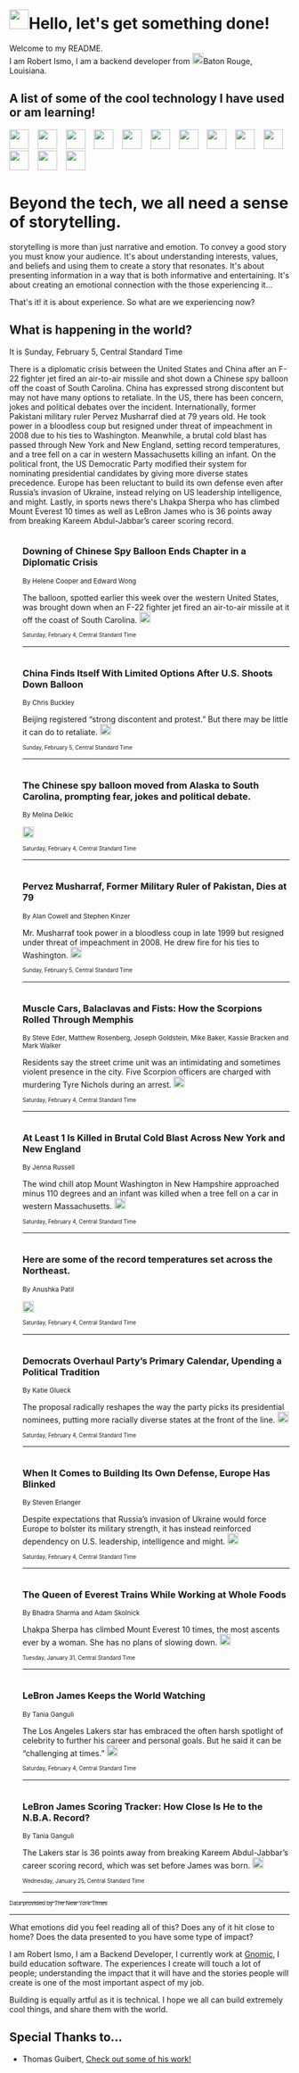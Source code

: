 <h1><img src="https://emojis.slackmojis.com/emojis/images/1643514375/3493/hot-coffee.gif?1643514375" width="35"/>Hello, let's get something done!</h1>

<p>Welcome to my README.<br/>
I am Robert Ismo, I am a backend developer from <img src="https://emojis.slackmojis.com/emojis/images/1638395689/50435/moulin_rouge.png?1638395689" width="20"/>Baton Rouge, Louisiana.</p>
<h2>A list of some of the cool technology I have used or am learning!</h2>
<p>
<img src="https://emojis.slackmojis.com/emojis/images/1643516091/21142/meow_bongotap.gif?1643516091" width="35" alt="">
<img src="https://img.shields.io/badge/Favorite%20Frontend%20Framework-SvelteKit-f83903" alt="">
<img src="https://img.shields.io/badge/Second%20Favorite-Vue-40b581" alt="">
<img src="https://img.shields.io/badge/Most%20Used%20Runtime-Nodejs-78b061" alt="">
<img src="https://emojis.slackmojis.com/emojis/images/1643517416/34482/fire.gif?1643517416" width="35" alt="">
<img src="https://img.shields.io/badge/Javascript%20But%20Better-Typescript-0078ca" alt="">
<img src="https://img.shields.io/badge/Favorite%20Language-Elixir-3e244d" alt="">
<img src="https://img.shields.io/badge/Containerize%20Everything-Docker-6ac9ef" alt="">
<img src="https://emojis.slackmojis.com/emojis/images/1643514596/5999/meow_party.gif?1643514596" width="35" alt="">
<img src="https://img.shields.io/badge/API%20Love%20Language-Graphql-de32a5" alt="">
<img src="https://img.shields.io/badge/Our%20Favorite%20Version%20Controller-Git-e94f33" alt="">
<img src="https://img.shields.io/badge/Favorite%20Database-Redis-d42d1d" alt="">
<img src="https://emojis.slackmojis.com/emojis/images/1643514559/5584/deployparrot.gif?1643514559" width="35" alt="">
<img src="https://img.shields.io/badge/Container%20Interstate-RabbitMQ-f66200" alt="">
<img src="https://img.shields.io/badge/Gotta%20Learn-Kubernetes-316adf" alt="">
<img src="https://img.shields.io/badge/Really%20Mature%20Now-WASM-654fef" alt="">
<img src="https://emojis.slackmojis.com/emojis/images/1666642497/61942/dance_vibe.gif?1666642497" width="35" alt="">
<img src="https://img.shields.io/badge/For%20My%20M1-ARM64-657d96" alt="">
<img src="https://img.shields.io/badge/Loving%20This%20So%20Much-TailwindCSS-17bcb5" alt="">
<img src="https://img.shields.io/badge/Cool%20Build%20Tool-Vite-f9cb24" alt="">
<img src="https://emojis.slackmojis.com/emojis/images/1669231376/62819/working-on-it.gif?1669231376" width="35" alt="">
<img src="https://img.shields.io/badge/Fun%20and%20Easy%20Database-MongoDB-5f8c49" alt="">
<img src="https://img.shields.io/badge/JS%20Life%20Support-NPM-c73737" alt="">
<img src="https://img.shields.io/badge/I%20Liked%20It-DynamoDB-0073b9" alt="">
<img src="https://emojis.slackmojis.com/emojis/images/1643514045/46/question.gif?1643514045" width="35" alt="">
<img src="https://img.shields.io/badge/cool-React-60d6f9" alt="">
<img src="https://img.shields.io/badge/Future%20Big%20Project-Lambda-f37e00" alt="">
<img src="https://img.shields.io/badge/NPM%20But%20Better-PNPM-f1aa07" alt="">
<img src="https://emojis.slackmojis.com/emojis/images/1643514943/9662/fbwow.gif?1643514943" width="35" alt="">
<img src="https://img.shields.io/badge/First%20Language-C-662079" alt="">
<img src="https://img.shields.io/badge/Where%20I%20Deploy%20Frontend-Vercel-000000" alt="">
<img src="https://img.shields.io/badge/Who%20Does%20not%20Want%20an%20App-Swift-f9492a" alt="">
<img src="https://emojis.slackmojis.com/emojis/images/1643514058/151/javascript.png?1643514058" width="35" alt="">
<img src="https://img.shields.io/badge/cool-Python-fbd542" alt="">
<img src="https://img.shields.io/badge/Favorite%20Something-Stripe-656cdc" alt="">
<img src="https://img.shields.io/badge/Of%20Course-HTML5-ed6327" alt="">
<img src="https://emojis.slackmojis.com/emojis/images/1660415405/60731/bomb.gif?1660415405" width="35" alt="">
<img src="https://img.shields.io/badge/hate-CSS-2964ec" alt="">
<img src="https://img.shields.io/badge/Learning-CircleCI-141215" alt="">
<img src="https://img.shields.io/badge/Learning-Rust-fbbb3b" alt="">
<img src="https://emojis.slackmojis.com/emojis/images/1660415397/60712/writing-hand.gif?1660415397" width="35" alt="">
<img src="https://img.shields.io/badge/Dev%20Browser%20of%20Choice-Firefox-cc4e26" alt="">
<img src="https://img.shields.io/badge/Recoverying%20From%20Windows-UNIX-1781e3" alt="">
<img src="https://img.shields.io/badge/LOVE-LogSeq-90c1c2" alt="">
<img src="https://emojis.slackmojis.com/emojis/images/1643514066/223/kirby.gif?1643514066" width="35" alt="">
<img src="https://img.shields.io/badge/Daily%20Driver-MacOS-e6e6e8" alt="">
<img src="https://img.shields.io/badge/Git%20Server-Github-000000" alt="">
<img src="https://img.shields.io/badge/enjoyable-EC2-f17428" alt="">
<img src="https://emojis.slackmojis.com/emojis/images/1643514239/2069/excited.gif?1643514239" width="35" alt="">
</p>
<h1>Beyond the tech, we all need a sense of storytelling.</h1>
<p>storytelling is more than just narrative and emotion. To convey a good story you must know your audience. It's about understanding interests, values, and beliefs and using them to create a story that resonates. It's about presenting information in a way that is both informative and entertaining. It's about creating an emotional connection with the those experiencing it...</p>
<p>That's it! it is about experience. So what are we experiencing now?</p>
<h2>What is happening in the world?</h2>
<p>It is Sunday, February 5, Central Standard Time</p>
<p>
There is a diplomatic crisis between the United States and China after an F-22 fighter jet fired an air-to-air missile and shot down a Chinese spy balloon off the coast of South Carolina. China has expressed strong discontent but may not have many options to retaliate. In the US, there has been concern, jokes and political debates over the incident. Internationally, former Pakistani military ruler Pervez Musharraf died at 79 years old. He took power in a bloodless coup but resigned under threat of impeachment in 2008 due to his ties to Washington. Meanwhile, a brutal cold blast has passed through New York and New England, setting record temperatures, and a tree fell on a car in western Massachusetts killing an infant. On the political front, the US Democratic Party modified their system for nominating presidential candidates by giving more diverse states precedence. Europe has been reluctant to build its own defense even after Russia’s invasion of Ukraine, instead relying on US leadership intelligence, and might. Lastly, in sports news there&#39;s Lhakpa Sherpa who has climbed Mount Everest 10 times as well as LeBron James who is 36 points away from breaking Kareem Abdul-Jabbar’s career scoring record.</p>
<ol>
<img src="https://img.shields.io/badge/-us-blue" alt="">
<h3>Downing of Chinese Spy Balloon Ends Chapter in a Diplomatic Crisis</h3>
<sub>By Helene Cooper and Edward Wong</sub>
<p>The balloon, spotted earlier this week over the western United States, was brought down when an F-22 fighter jet fired an air-to-air missile at it off the coast of South Carolina.  <a href="https://nyti.ms/3RFX76X"><img src="https://developer.nytimes.com/files/poweredby_nytimes_30b.png?v=1583354208352" height="20"></a></p>
<sub><sub>Saturday, February 4, Central Standard Time</sub></sub>
<hr/>
<img src="https://img.shields.io/badge/-world-blue" alt="">
<h3>China Finds Itself With Limited Options After U.S. Shoots Down Balloon</h3>
<sub>By Chris Buckley</sub>
<p>Beijing registered “strong discontent and protest.” But there may be little it can do to retaliate.  <a href="https://nyti.ms/3X3HbfR"><img src="https://developer.nytimes.com/files/poweredby_nytimes_30b.png?v=1583354208352" height="20"></a></p>
<sub><sub>Sunday, February 5, Central Standard Time</sub></sub>
<hr/>
<img src="https://img.shields.io/badge/-us-blue" alt="">
<h3>The Chinese spy balloon moved from Alaska to South Carolina, prompting fear, jokes and political debate.</h3>
<sub>By Melina Delkic</sub>
<p>  <a href="https://nyti.ms/3HAN1zD"><img src="https://developer.nytimes.com/files/poweredby_nytimes_30b.png?v=1583354208352" height="20"></a></p>
<sub><sub>Saturday, February 4, Central Standard Time</sub></sub>
<hr/>
<img src="https://img.shields.io/badge/-world-blue" alt="">
<h3>Pervez Musharraf, Former Military Ruler of Pakistan, Dies at 79</h3>
<sub>By Alan Cowell and Stephen Kinzer</sub>
<p>Mr. Musharraf took power in a bloodless coup in late 1999 but resigned under threat of impeachment in 2008. He drew fire for his ties to Washington.  <a href="https://nyti.ms/3YqlJTn"><img src="https://developer.nytimes.com/files/poweredby_nytimes_30b.png?v=1583354208352" height="20"></a></p>
<sub><sub>Sunday, February 5, Central Standard Time</sub></sub>
<hr/>
<img src="https://img.shields.io/badge/-us-blue" alt="">
<h3>Muscle Cars, Balaclavas and Fists: How the Scorpions Rolled Through Memphis</h3>
<sub>By Steve Eder, Matthew Rosenberg, Joseph Goldstein, Mike Baker, Kassie Bracken and Mark Walker</sub>
<p>Residents say the street crime unit was an intimidating and sometimes violent presence in the city. Five Scorpion officers are charged with murdering Tyre Nichols during an arrest.  <a href="https://nyti.ms/3HXgjdi"><img src="https://developer.nytimes.com/files/poweredby_nytimes_30b.png?v=1583354208352" height="20"></a></p>
<sub><sub>Saturday, February 4, Central Standard Time</sub></sub>
<hr/>
<img src="https://img.shields.io/badge/-nyregion-blue" alt="">
<h3>At Least 1 Is Killed in Brutal Cold Blast Across New York and New England</h3>
<sub>By Jenna Russell</sub>
<p>The wind chill atop Mount Washington in New Hampshire approached minus 110 degrees and an infant was killed when a tree fell on a car in western Massachusetts.  <a href="https://nyti.ms/3Ynuk9h"><img src="https://developer.nytimes.com/files/poweredby_nytimes_30b.png?v=1583354208352" height="20"></a></p>
<sub><sub>Saturday, February 4, Central Standard Time</sub></sub>
<hr/>
<img src="https://img.shields.io/badge/-nyregion-blue" alt="">
<h3>Here are some of the record temperatures set across the Northeast.</h3>
<sub>By Anushka Patil</sub>
<p>  <a href="https://nyti.ms/40vk5S7"><img src="https://developer.nytimes.com/files/poweredby_nytimes_30b.png?v=1583354208352" height="20"></a></p>
<sub><sub>Saturday, February 4, Central Standard Time</sub></sub>
<hr/>
<img src="https://img.shields.io/badge/-us-blue" alt="">
<h3>Democrats Overhaul Party’s Primary Calendar, Upending a Political Tradition</h3>
<sub>By Katie Glueck</sub>
<p>The proposal radically reshapes the way the party picks its presidential nominees, putting more racially diverse states at the front of the line.  <a href="https://nyti.ms/3HZ7TCd"><img src="https://developer.nytimes.com/files/poweredby_nytimes_30b.png?v=1583354208352" height="20"></a></p>
<sub><sub>Saturday, February 4, Central Standard Time</sub></sub>
<hr/>
<img src="https://img.shields.io/badge/-world-blue" alt="">
<h3>When It Comes to Building Its Own Defense, Europe Has Blinked</h3>
<sub>By Steven Erlanger</sub>
<p>Despite expectations that Russia’s invasion of Ukraine would force Europe to bolster its military strength, it has instead reinforced dependency on U.S. leadership, intelligence and might.  <a href="https://nyti.ms/3JL4oAF"><img src="https://developer.nytimes.com/files/poweredby_nytimes_30b.png?v=1583354208352" height="20"></a></p>
<sub><sub>Saturday, February 4, Central Standard Time</sub></sub>
<hr/>
<img src="https://img.shields.io/badge/-sports-blue" alt="">
<h3>The Queen of Everest Trains While Working at Whole Foods</h3>
<sub>By Bhadra Sharma and Adam Skolnick</sub>
<p>Lhakpa Sherpa has climbed Mount Everest 10 times, the most ascents ever by a woman. She has no plans of slowing down.  <a href="https://nyti.ms/3wGOJKT"><img src="https://developer.nytimes.com/files/poweredby_nytimes_30b.png?v=1583354208352" height="20"></a></p>
<sub><sub>Tuesday, January 31, Central Standard Time</sub></sub>
<hr/>
<img src="https://img.shields.io/badge/-sports-blue" alt="">
<h3>LeBron James Keeps the World Watching</h3>
<sub>By Tania Ganguli</sub>
<p>The Los Angeles Lakers star has embraced the often harsh spotlight of celebrity to further his career and personal goals. But he said it can be “challenging at times.”  <a href="https://nyti.ms/40sCejH"><img src="https://developer.nytimes.com/files/poweredby_nytimes_30b.png?v=1583354208352" height="20"></a></p>
<sub><sub>Saturday, February 4, Central Standard Time</sub></sub>
<hr/>
<img src="https://img.shields.io/badge/-sports-blue" alt="">
<h3>LeBron James Scoring Tracker: How Close Is He to the N.B.A. Record?</h3>
<sub>By Tania Ganguli</sub>
<p>The Lakers star is 36 points away from breaking Kareem Abdul-Jabbar’s career scoring record, which was set before James was born.  <a href="https://nyti.ms/3Hwmswz"><img src="https://developer.nytimes.com/files/poweredby_nytimes_30b.png?v=1583354208352" height="20"></a></p>
<sub><sub>Wednesday, January 25, Central Standard Time</sub></sub>
<hr/>
</ol>
<a href="https://developer.nytimes.com"><sub><sub>Data provided by The New York Times</sub></sub></a>
<hr/>
<p>What emotions did you feel reading all of this? Does any of it hit close to home? Does the data presented to you have some type of impact?</p>
<p>I am Robert Ismo, I am a Backend Developer, I currently work at <a href="https://gnomic.education/">Gnomic</a>, I build education software. The experiences I create will touch a lot of people; understanding the impact that it will have and the stories people will create is one of the most important aspect of my job.</p>
<p>Building is equally artful as it is technical. I hope we all can build extremely cool things, and share them with the world.</p>
<h2>Special Thanks to...</h2>
<ul>
<li>Thomas Guibert, <a href="https://github.com/thmsgbrt/thmsgbrt">Check out some of his work!</a></li>
</ul>